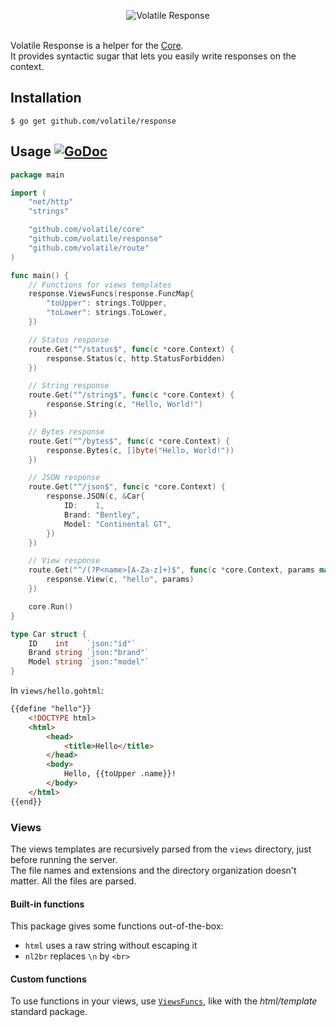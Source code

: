 <p align="center"><img src="http://volatile.whitedevops.com/images/repositories/response/logo.png" alt="Volatile Response" title="Volatile Response"><br><br></p>

Volatile Response is a helper for the [Core](https://github.com/volatile/core).  
It provides syntactic sugar that lets you easily write responses on the context.

## Installation

```Shell
$ go get github.com/volatile/response
```

## Usage [![GoDoc](https://godoc.org/github.com/volatile/response?status.svg)](https://godoc.org/github.com/volatile/response)

```Go
package main

import (
	"net/http"
	"strings"

	"github.com/volatile/core"
	"github.com/volatile/response"
	"github.com/volatile/route"
)

func main() {
	// Functions for views templates
	response.ViewsFuncs(response.FuncMap{
		"toUpper": strings.ToUpper,
		"toLower": strings.ToLower,
	})

	// Status response
	route.Get("^/status$", func(c *core.Context) {
		response.Status(c, http.StatusForbidden)
	})

	// String response
	route.Get("^/string$", func(c *core.Context) {
		response.String(c, "Hello, World!")
	})

	// Bytes response
	route.Get("^/bytes$", func(c *core.Context) {
		response.Bytes(c, []byte("Hello, World!"))
	})

	// JSON response
	route.Get("^/json$", func(c *core.Context) {
		response.JSON(c, &Car{
			ID:    1,
			Brand: "Bentley",
			Model: "Continental GT",
		})
	})

	// View response
	route.Get("^/(?P<name>[A-Za-z]+)$", func(c *core.Context, params map[string]string) {
		response.View(c, "hello", params)
	})

	core.Run()
}

type Car struct {
	ID    int    `json:"id"`
	Brand string `json:"brand"`
	Model string `json:"model"`
}
```

In `views/hello.gohtml`:

```HTML
{{define "hello"}}
	<!DOCTYPE html>
	<html>
		<head>
			<title>Hello</title>
		</head>
		<body>
			Hello, {{toUpper .name}}!
		</body>
	</html>
{{end}}
```

### Views

The views templates are recursively parsed from the `views` directory, just before running the server.  
The file names and extensions and the directory organization doesn't matter. All the files are parsed.

#### Built-in functions

This package gives some functions out-of-the-box:

- `html` uses a raw string without escaping it
- `nl2br` replaces `\n` by `<br>`

#### Custom functions

To use functions in your views, use [`ViewsFuncs`](https://godoc.org/github.com/volatile/response#ViewsFuncs), like with the *html/template* standard package.
